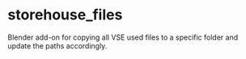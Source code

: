 # storehouse_files
Blender add-on for copying all VSE used files to a specific folder and update the paths accordingly.
